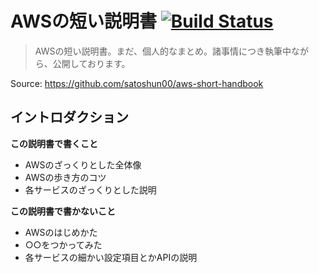# AWSの短い説明書 [![Build Status](https://travis-ci.org/satoshun00/aws-short-handbook.svg?branch=master)](https://travis-ci.org/satoshun00/aws-short-handbook)

> AWSの短い説明書。まだ、個人的なまとめ。諸事情につき執筆中ながら、公開しております。

Source: https://github.com/satoshun00/aws-short-handbook

## イントロダクション

**この説明書で書くこと**

- AWSのざっくりとした全体像
- AWSの歩き方のコツ
- 各サービスのざっくりとした説明

**この説明書で書かないこと**

- AWSのはじめかた
- ○○をつかってみた
- 各サービスの細かい設定項目とかAPIの説明
